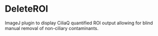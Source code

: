 # DeleteROI
ImageJ plugin to display CiliaQ quantified ROI output allowing for blind manual removal of non-ciliary contaminants. 
